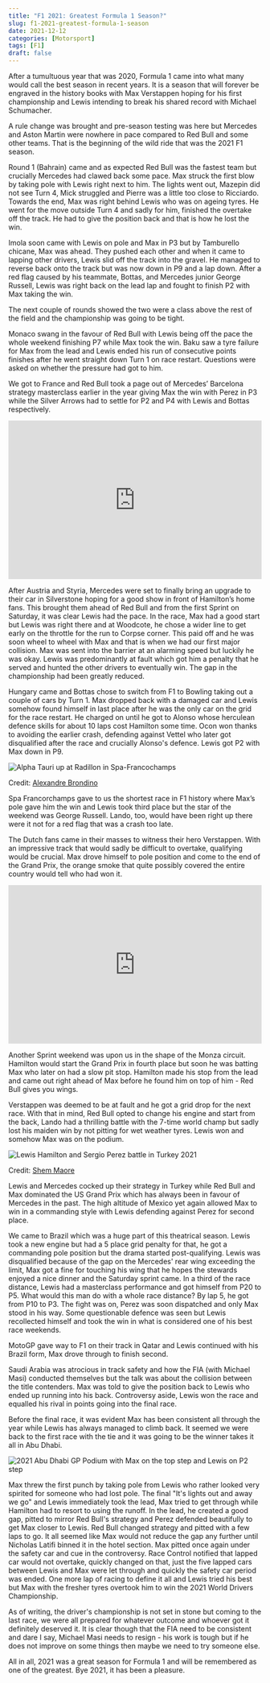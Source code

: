 ```yaml
---
title: "F1 2021: Greatest Formula 1 Season?"
slug: f1-2021-greatest-formula-1-season
date: 2021-12-12
categories: [Motorsport]
tags: [F1]
draft: false
---
```


After a tumultuous year that was 2020, Formula 1 came into what many would call the best season in recent years. It is a season that will forever be engraved in the history books with Max Verstappen hoping for his first championship and Lewis intending to break his shared record with Michael Schumacher.

<!--more-->

A rule change was brought and pre-season testing was here but Mercedes and Aston Martin were nowhere in pace compared to Red Bull and some other teams. That is the beginning of the wild ride that was the 2021 F1 season.

Round 1 (Bahrain) came and as expected Red Bull was the fastest team but crucially Mercedes had clawed back some pace. Max struck the first blow by taking pole with Lewis right next to him. The lights went out, Mazepin did not see Turn 4, Mick struggled and Pierre was a little too close to Ricciardo. Towards the end, Max was right behind Lewis who was on ageing tyres. He went for the move outside Turn 4 and sadly for him, finished the overtake off the track. He had to give the position back and that is how he lost the win. 

Imola soon came with Lewis on pole and Max in P3 but by Tamburello chicane, Max was ahead. They pushed each other and when it came to lapping other drivers, Lewis slid off the track into the gravel. He managed to reverse back onto the track but was now down in P9 and a lap down. After a red flag caused by his teammate, Bottas, and Mercedes junior George Russell, Lewis was right back on the lead lap and fought to finish P2 with Max taking the win. 

The next couple of rounds showed the two were a class above the rest of the field and the championship was going to be tight. 

Monaco swang in the favour of Red Bull with Lewis being off the pace the whole weekend finishing P7 while Max took the win. Baku saw a tyre failure for Max from the lead and Lewis ended his run of consecutive points finishes after he went straight down Turn 1 on race restart. Questions were asked on whether the pressure had got to him. 

We got to France and Red Bull took a page out of Mercedes’ Barcelona strategy masterclass earlier in the year giving Max the win with Perez in P3 while the Silver Arrows had to settle for P2 and P4 with Lewis and Bottas respectively. 

<iframe width="100%" height="315" src="https://www.youtube.com/embed/4ikWhv-1w5E" title="YouTube video player" frameborder="0" allow="accelerometer; autoplay; clipboard-write; encrypted-media; gyroscope; picture-in-picture" allowfullscreen></iframe>

After Austria and Styria, Mercedes were set to finally bring an upgrade to their car in Silverstone hoping for a good show in front of Hamilton’s home fans. This brought them ahead of Red Bull and from the first Sprint on Saturday, it was clear Lewis had the pace. In the race, Max had a good start but Lewis was right there and at Woodcote, he chose a wider line to get early on the throttle for the run to Corpse corner. This paid off and he was soon wheel to wheel with Max and that is when we had our first major collision. Max was sent into the barrier at an alarming speed but luckily he was okay. Lewis was predominantly at fault which got him a penalty that he served and hunted the other drivers to eventually win. The gap in the championship had been greatly reduced.

Hungary came and Bottas chose to switch from F1 to Bowling taking out a couple of cars by Turn 1. Max dropped back with a damaged car and Lewis somehow found himself in last place after he was the only car on the grid for the race restart. He charged on until he got to Alonso whose herculean defence skills for about 10 laps cost Hamilton some time. Ocon won thanks to avoiding the earlier crash, defending against Vettel who later got disqualified after the race and crucially Alonso's defence. Lewis got P2 with Max down in P9.

![Alpha Tauri up at Radillon in Spa-Francochamps](img/at-spa-ab-unsplash.jpg)
<figcaption>

Credit: [Alexandre Brondino](https://unsplash.com/@brondia)
</figcaption>

Spa Francorchamps gave to us the shortest race in F1 history where Max’s pole gave him the win and Lewis took third place but the star of the weekend was George Russell. Lando, too, would have been right up there were it not for a red flag that was a crash too late.

The Dutch fans came in their masses to witness their hero Verstappen. With an impressive track that would sadly be difficult to overtake, qualifying would be crucial. Max drove himself to pole position and come to the end of the Grand Prix, the orange smoke that quite possibly covered the entire country would tell who had won it.  

<iframe width="100%" height="315" src="https://www.youtube.com/embed/rbU_iUIay3w" title="YouTube video player" frameborder="0" allow="accelerometer; autoplay; clipboard-write; encrypted-media; gyroscope; picture-in-picture" allowfullscreen></iframe>

Another Sprint weekend was upon us in the shape of the Monza circuit. Hamilton would start the Grand Prix in fourth place but soon he was batting Max who later on had a slow pit stop. Hamilton made his stop from the lead and came out right ahead of Max before he found him on top of him - Red Bull gives you wings.

Verstappen was deemed to be at fault and he got a grid drop for the next race. With that in mind, Red Bull opted to change his engine and start from the back, Lando had a thrilling battle with the 7-time world champ but sadly lost his maiden win by not pitting for wet weather tyres. Lewis won and somehow Max was on the podium. 

![Lewis Hamilton and Sergio Perez battle in Turkey 2021](feature.jpg)
<figcaption>

Credit: [Shem Maore](https://twitter.com/MaoreShem)
</figcaption>

Lewis and Mercedes cocked up their strategy in Turkey while Red Bull and Max dominated the US Grand Prix which has always been in favour of Mercedes in the past. The high altitude of Mexico yet again allowed Max to win in a commanding style with Lewis defending against Perez for second place. 

We came to Brazil which was a huge part of this theatrical season. Lewis took a new engine but had a 5 place grid penalty for that, he got a commanding pole position but the drama started post-qualifying. Lewis was disqualified because of the gap on the Mercedes' rear wing exceeding the limit, Max got a fine for touching his wing that he hopes the stewards enjoyed a nice dinner and the Saturday sprint came. In a third of the race distance, Lewis had a masterclass performance and got himself from P20 to P5. What would this man do with a whole race distance? By lap 5, he got from P10 to P3. The fight was on, Perez was soon dispatched and only Max stood in his way. Some questionable defence was seen but Lewis recollected himself and took the win in what is considered one of his best race weekends. 

MotoGP gave way to F1 on their track in Qatar and Lewis continued with his Brazil form, Max drove through to finish second. 

Saudi Arabia was atrocious in track safety and how the FIA (with Michael Masi) conducted themselves but the talk was about the collision between the title contenders. Max was told to give the position back to Lewis who ended up running into his back. Controversy aside, Lewis won the race and equalled his rival in points going into the final race. 

Before the final race, it was evident Max has been consistent all through the year while Lewis has always managed to climb back. It seemed we were back to the first race with the tie and it was going to be the winner takes it all in Abu Dhabi.

![2021 Abu Dhabi GP Podium with Max on the top step and Lewis on P2 step](img/2021-abudhabigp-podium.jpeg)

Max threw the first punch by taking pole from Lewis who rather looked very spirited for someone who had lost pole. The final "It's lights out and away we go" and Lewis immediately took the lead, Max tried to get through while Hamilton had to resort to using the runoff. In the lead, he created a good gap, pitted to mirror Red Bull's strategy and Perez defended beautifully to get Max closer to Lewis. Red Bull changed strategy and pitted with a few laps to go. It all seemed like Max would not reduce the gap any further until Nicholas Latifi binned it in the hotel section. Max pitted once again under the safety car and cue in the controversy. Race Control notified that lapped car would not overtake, quickly changed on that, just the five lapped cars between Lewis and Max were let through and quickly the safety car period was ended. One more lap of racing to define it all and Lewis tried his best but Max with the fresher tyres overtook him to win the 2021 World Drivers Championship.

As of writing, the driver's championship is not set in stone but coming to the last race, we were all prepared for whatever outcome and whoever got it definitely deserved it. It is clear though that the FIA need to be consistent and dare I say, Michael Masi needs to resign - his work is tough but if he does not improve on some things then maybe we need to try someone else.

All in all, 2021 was a great season for Formula 1 and will be remembered as one of the greatest. Bye 2021, it has been a pleasure.
